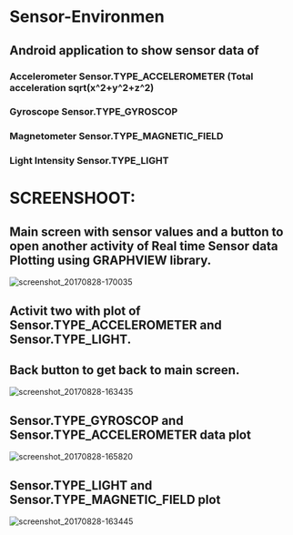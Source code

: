# Sensor-Environmen

## Android application to show sensor data of 
### Accelerometer Sensor.TYPE_ACCELEROMETER  (Total acceleration sqrt(x^2+y^2+z^2) 
### Gyroscope Sensor.TYPE_GYROSCOP
### Magnetometer Sensor.TYPE_MAGNETIC_FIELD
### Light Intensity Sensor.TYPE_LIGHT


# SCREENSHOOT:

## Main screen with sensor values and a button to open another activity of Real time Sensor data Plotting using GRAPHVIEW library.


![screenshot_20170828-170035](https://user-images.githubusercontent.com/26283082/29775490-f1993778-8c22-11e7-81ba-8a13feb8b42b.jpg)



## Activit two with plot of Sensor.TYPE_ACCELEROMETER and Sensor.TYPE_LIGHT.
## Back button to get back to main screen.

![screenshot_20170828-163435](https://user-images.githubusercontent.com/26283082/29775102-8e416c5a-8c21-11e7-9b27-e4e89eb22da4.jpg)


## Sensor.TYPE_GYROSCOP and Sensor.TYPE_ACCELEROMETER data plot

![screenshot_20170828-165820](https://user-images.githubusercontent.com/26283082/29775414-b46ca36c-8c22-11e7-8726-d1c62e8436c6.jpg)

## Sensor.TYPE_LIGHT and Sensor.TYPE_MAGNETIC_FIELD plot

![screenshot_20170828-163445](https://user-images.githubusercontent.com/26283082/29775419-b4799194-8c22-11e7-8b9e-b07a51e19bdb.jpg)
